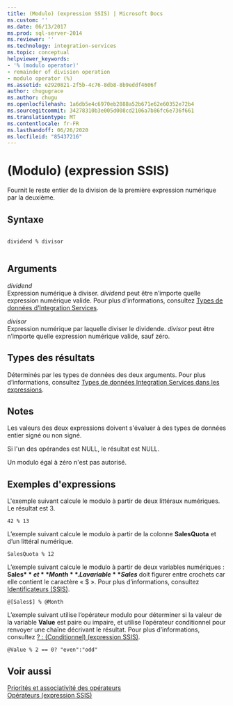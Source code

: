 ```yaml
---
title: (Modulo) (expression SSIS) | Microsoft Docs
ms.custom: ''
ms.date: 06/13/2017
ms.prod: sql-server-2014
ms.reviewer: ''
ms.technology: integration-services
ms.topic: conceptual
helpviewer_keywords:
- '% (modulo operator)'
- remainder of division operation
- modulo operator (%)
ms.assetid: e2920821-2f5b-4c76-8db8-8b9eddf4606f
author: chugugrace
ms.author: chugu
ms.openlocfilehash: 1a6db5e4c6970eb2888a52b671e62e60352e72b4
ms.sourcegitcommit: 34278310b3e005d008cd2106a7b86fc6e736f661
ms.translationtype: MT
ms.contentlocale: fr-FR
ms.lasthandoff: 06/26/2020
ms.locfileid: "85437216"
---
```

# <a name="modulo-ssis-expression"></a>(Modulo) (expression SSIS)
  Fournit le reste entier de la division de la première expression numérique par la deuxième.  
  
## <a name="syntax"></a>Syntaxe  
  
```  
  
dividend % divisor  
  
```  
  
## <a name="arguments"></a>Arguments  
 *dividend*  
 Expression numérique à diviser. *dividend* peut être n’importe quelle expression numérique valide. Pour plus d’informations, consultez [Types de données d’Integration Services](../data-flow/integration-services-data-types.md).  
  
 *divisor*  
 Expression numérique par laquelle diviser le dividende. *divisor* peut être n’importe quelle expression numérique valide, sauf zéro.  
  
## <a name="result-types"></a>Types des résultats  
 Déterminés par les types de données des deux arguments. Pour plus d’informations, consultez [Types de données Integration Services dans les expressions](integration-services-data-types-in-expressions.md).  
  
## <a name="remarks"></a>Notes  
 Les valeurs des deux expressions doivent s'évaluer à des types de données entier signé ou non signé.  
  
 Si l'un des opérandes est NULL, le résultat est NULL.  
  
 Un modulo égal à zéro n'est pas autorisé.  
  
## <a name="expression-examples"></a>Exemples d'expressions  
 L'exemple suivant calcule le modulo à partir de deux littéraux numériques. Le résultat est 3.  
  
```  
42 % 13  
```  
  
 L’exemple suivant calcule le modulo à partir de la colonne **SalesQuota** et d’un littéral numérique.  
  
```  
SalesQuota % 12  
```  
  
 L’exemple suivant calcule le modulo à partir de deux variables numériques : **Sales$** et **Month**. La variable **Sales$** doit figurer entre crochets car elle contient le caractère « $ ». Pour plus d’informations, consultez [Identificateurs &#40;SSIS&#41;](identifiers-ssis.md).  
  
```  
@[Sales$] % @Month  
```  
  
 L’exemple suivant utilise l’opérateur modulo pour déterminer si la valeur de la variable **Value** est paire ou impaire, et utilise l’opérateur conditionnel pour renvoyer une chaîne décrivant le résultat. Pour plus d’informations, consultez [? : &#40;Conditionnel&#41; &#40;expression SSIS&#41;](conditional-ssis-expression.md).  
  
```  
@Value % 2 == 0? "even":"odd"  
```  
  
## <a name="see-also"></a>Voir aussi  
 [Priorités et associativité des opérateurs](operator-precedence-and-associativity.md)   
 [Opérateurs &#40;expression SSIS&#41;](operators-ssis-expression.md)  
  
  
